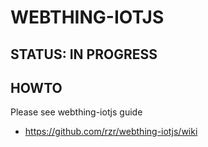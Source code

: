 # WEBTHING-IOTJS #

## STATUS: IN PROGRESS ##

## HOWTO ##

Please see webthing-iotjs guide

* https://github.com/rzr/webthing-iotjs/wiki


